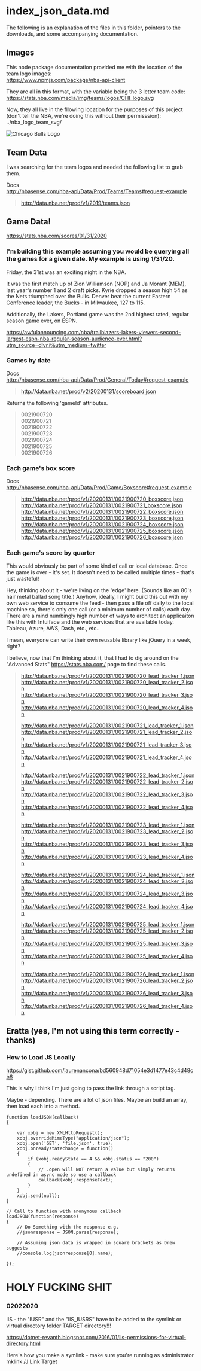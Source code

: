 # index_json_data.md

The following is an explanation of the files in this folder, pointers to the downloads, and some accompanying documentation.

## Images

This node package documentation provided me with the location of the team logo images:  
https://www.npmjs.com/package/nba-api-client

They are all in this format, with the variable being the 3 letter team code:  
https://stats.nba.com/media/img/teams/logos/CHI_logo.svg

Now, they all live in the fllowing location for the purposes of this project (don't tell the NBA, we're doing this without their permisssion):  
../nba_logo_team_svg/

![Chicago Bulls Logo](../nba_logo_team_svg/CHI_logo.svg)

## Team Data

I was searching for the team logos and needed the following list to grab them.

Docs  
http://nbasense.com/nba-api/Data/Prod/Teams/Teams#request-example

>http://data.nba.net/prod/v1/2019/teams.json



## Game Data!

https://stats.nba.com/scores/01/31/2020

### I'm building this example assuming you would be querying all the games for a given date. My example is using 1/31/20.

Friday, the 31st was an exciting night in the NBA.

It was the first match up of Zion Williamson (NOP) and Ja Morant (MEM), last year's number 1 and 2 draft picks. Kyrie dropped a season high 54 as the Nets triumphed over the Bulls. Denver beat the current Eastern Conference leader, the Bucks - in Milwaukee, 127 to 115.

Additionally, the Lakers, Portland game was the 2nd highest rated, regular season game ever, on ESPN.

https://awfulannouncing.com/nba/trailblazers-lakers-viewers-second-largest-espn-nba-regular-season-audience-ever.html?utm_source=dlvr.it&utm_medium=twitter

### Games by date

Docs  
http://nbasense.com/nba-api/Data/Prod/General/Today#request-example

>http://data.nba.net/prod/v2/20200131/scoreboard.json

Returns the following 'gameId' attributes.

>0021900720  
0021900721  
0021900722  
0021900723  
0021900724  
0021900725  
0021900726  


### Each game's box score

Docs  
http://nbasense.com/nba-api/Data/Prod/Game/Boxscore#request-example

>http://data.nba.net/prod/v1/20200131/0021900720_boxscore.json
http://data.nba.net/prod/v1/20200131/0021900721_boxscore.json
http://data.nba.net/prod/v1/20200131/0021900722_boxscore.json
http://data.nba.net/prod/v1/20200131/0021900723_boxscore.json
http://data.nba.net/prod/v1/20200131/0021900724_boxscore.json
http://data.nba.net/prod/v1/20200131/0021900725_boxscore.json
http://data.nba.net/prod/v1/20200131/0021900726_boxscore.json

### Each game's score by quarter

This would obviously be part of some kind of call or local database. Once the game is over - it's set. It doesn't need to be called multiple times - that's just wasteful!

Hey, thinking about it - we're living on the 'edge' here. (Sounds like an 80's hair metal ballad song title.) Anyhow, ideally, I might build this out with my own web service to consume the feed - then pass a file off daily to the local machine so, there's only one call (or a minimum number of calls) each day. There are a mind numbingly high number of ways to architect an applicaiton like this with Intuiface and the web services that are available today. Tableau, Azure, AWS, Dash, etc., etc..

I mean, everyone can write their own reusable library like jQuery in a week, right?

I believe, now that I'm thinking about it, that I had to dig around on the "Advanced Stats" https://stats.nba.com/ page to find these calls. 

 >http://data.nba.net/prod/v1/20200131/0021900720_lead_tracker_1.json
http://data.nba.net/prod/v1/20200131/0021900720_lead_tracker_2.json
http://data.nba.net/prod/v1/20200131/0021900720_lead_tracker_3.json
http://data.nba.net/prod/v1/20200131/0021900720_lead_tracker_4.json
>
>http://data.nba.net/prod/v1/20200131/0021900721_lead_tracker_1.json
http://data.nba.net/prod/v1/20200131/0021900721_lead_tracker_2.json
http://data.nba.net/prod/v1/20200131/0021900721_lead_tracker_3.json
http://data.nba.net/prod/v1/20200131/0021900721_lead_tracker_4.json
>
>http://data.nba.net/prod/v1/20200131/0021900722_lead_tracker_1.json
http://data.nba.net/prod/v1/20200131/0021900722_lead_tracker_2.json
http://data.nba.net/prod/v1/20200131/0021900722_lead_tracker_3.json
http://data.nba.net/prod/v1/20200131/0021900722_lead_tracker_4.json
>
>http://data.nba.net/prod/v1/20200131/0021900723_lead_tracker_1.json
http://data.nba.net/prod/v1/20200131/0021900723_lead_tracker_2.json
http://data.nba.net/prod/v1/20200131/0021900723_lead_tracker_3.json
http://data.nba.net/prod/v1/20200131/0021900723_lead_tracker_4.json
>
>http://data.nba.net/prod/v1/20200131/0021900724_lead_tracker_1.json
http://data.nba.net/prod/v1/20200131/0021900724_lead_tracker_2.json
http://data.nba.net/prod/v1/20200131/0021900724_lead_tracker_3.json
http://data.nba.net/prod/v1/20200131/0021900724_lead_tracker_4.json
>
>http://data.nba.net/prod/v1/20200131/0021900725_lead_tracker_1.json
http://data.nba.net/prod/v1/20200131/0021900725_lead_tracker_2.json
http://data.nba.net/prod/v1/20200131/0021900725_lead_tracker_3.json
http://data.nba.net/prod/v1/20200131/0021900725_lead_tracker_4.json
>
>http://data.nba.net/prod/v1/20200131/0021900726_lead_tracker_1.json
http://data.nba.net/prod/v1/20200131/0021900726_lead_tracker_2.json
http://data.nba.net/prod/v1/20200131/0021900726_lead_tracker_3.json
http://data.nba.net/prod/v1/20200131/0021900726_lead_tracker_4.json


## Eratta (yes, I'm not using this term correctly - thanks)

### How to Load JS Locally

https://gist.github.com/laurenancona/bd560948d71054e3d1477e43c4d48cb6

This is why I think I'm just going to pass the link through a script tag.

Maybe - depending. There are a lot of json files. Maybe an build an array, then load each into a method.
```
function loadJSON(callback)
{

    var xobj = new XMLHttpRequest();
    xobj.overrideMimeType("application/json");
    xobj.open('GET', 'file.json', true);
    xobj.onreadystatechange = function()
    {
        if (xobj.readyState == 4 && xobj.status == "200")
        {
            // .open will NOT return a value but simply returns undefined in async mode so use a callback
            callback(xobj.responseText);
        }
    }
    xobj.send(null);
}

// Call to function with anonymous callback
loadJSON(function(response)
{
    // Do Something with the response e.g.
    //jsonresponse = JSON.parse(response);

    // Assuming json data is wrapped in square brackets as Drew suggests
    //console.log(jsonresponse[0].name);

});
```


# HOLY FUCKING SHIT
### 02022020

IIS - the "IUSR" and the "IIS_IUSRS" have to be added to the symlink or virtual directory folder TARGET directory!!!

https://dotnet-revanth.blogspot.com/2016/01/iis-permissions-for-virtual-directory.html

Here's how you make a symlink - make sure you're running as administrator 
mklink /J Link Target
